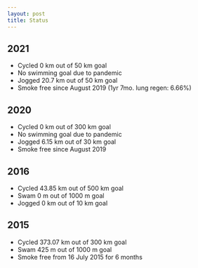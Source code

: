 ```yaml
---
layout: post
title: Status
---
```


## 2021

- Cycled 0 km out of 50 km goal
- No swimming goal due to pandemic
- Jogged 20.7 km out of 50 km goal
- Smoke free since August 2019 (1yr 7mo. lung regen: 6.66%)

## 2020

- Cycled 0 km out of 300 km goal
- No swimming goal due to pandemic
- Jogged 6.15 km out of 30 km goal
- Smoke free since August 2019

## 2016

- Cycled 43.85 km out of 500 km goal
- Swam 0 m out of 1000 m goal
- Jogged 0 km out of 10 km goal

## 2015

- Cycled 373.07 km out of 300 km goal
- Swam 425 m out of 1000 m goal
- Smoke free from 16 July 2015 for 6 months
